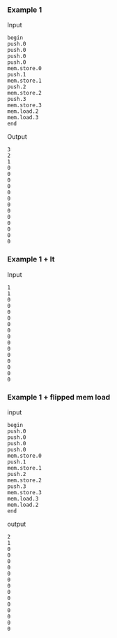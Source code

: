 ### Example 1

Input
```
begin
push.0
push.0
push.0
push.0
mem.store.0
push.1
mem.store.1
push.2
mem.store.2
push.3
mem.store.3
mem.load.2
mem.load.3
end
```

Output
```
3
2
1
0
0
0
0
0
0
0
0
0
0
0
0
0
```

### Example 1 + lt

Input
```
1
1
0
0
0
0
0
0
0
0
0
0
0
0
0
0
```

### Example 1 + flipped mem load
input
```
begin
push.0
push.0
push.0
push.0
mem.store.0
push.1
mem.store.1
push.2
mem.store.2
push.3
mem.store.3
mem.load.3
mem.load.2
end
```

output
```
2
1
0
0
0
0
0
0
0
0
0
0
0
0
0
0
```
